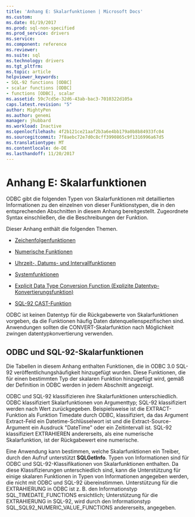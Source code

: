 ```yaml
---
title: 'Anhang E: Skalarfunktionen | Microsoft Docs'
ms.custom: 
ms.date: 01/19/2017
ms.prod: sql-non-specified
ms.prod_service: drivers
ms.service: 
ms.component: reference
ms.reviewer: 
ms.suite: sql
ms.technology: drivers
ms.tgt_pltfrm: 
ms.topic: article
helpviewer_keywords:
- SQL-92 functions [ODBC]
- scalar functions [ODBC]
- functions [ODBC], scalar
ms.assetid: 59c7cd5e-32d6-43ab-bac3-7010322d105a
caps.latest.revision: "5"
author: MightyPen
ms.author: genemi
manager: jhubbard
ms.workload: Inactive
ms.openlocfilehash: 4f2b121ce21aaf2b3a6e4bb179a0b8b84933fc04
ms.sourcegitcommit: 7f8aebc72e7d0c8cff3990865c9f1316996a67d5
ms.translationtype: MT
ms.contentlocale: de-DE
ms.lasthandoff: 11/20/2017
---
```

# <a name="appendix-e-scalar-functions"></a>Anhang E: Skalarfunktionen
ODBC gibt die folgenden Typen von Skalarfunktionen mit detaillierten Informationen zu den einzelnen von dieser Funktionstypen, die in den entsprechenden Abschnitten in diesem Anhang bereitgestellt. Zugeordnete Syntax einschließen, die die Beschreibungen der Funktion.  
  
 Dieser Anhang enthält die folgenden Themen.  
  
-   [Zeichenfolgenfunktionen](../../../odbc/reference/appendixes/string-functions.md)  
  
-   [Numerische Funktionen](../../../odbc/reference/appendixes/numeric-functions.md)  
  
-   [Uhrzeit-, Datums- und Intervallfunktionen](../../../odbc/reference/appendixes/time-date-and-interval-functions.md)  
  
-   [Systemfunktionen](../../../odbc/reference/appendixes/system-functions.md)  
  
-   [Explicit Data Type Conversion Function (Explizite Datentyp-Konvertierungsfunktion)](../../../odbc/reference/appendixes/explicit-data-type-conversion-function.md)  
  
-   [SQL-92 CAST-Funktion](../../../odbc/reference/appendixes/sql-92-cast-function.md)  
  
 ODBC ist keinen Datentyp für die Rückgabewerte von Skalarfunktionen vorgeben, da die Funktionen häufig Daten datenquellenspezifischen sind. Anwendungen sollten die CONVERT-Skalarfunktion nach Möglichkeit zwingen datentypkonvertierung verwenden.  
  
## <a name="odbc-and-sql-92-scalar-functions"></a>ODBC und SQL-92-Skalarfunktionen  
 Die Tabellen in diesem Anhang enthalten Funktionen, die in ODBC 3.0 SQL-92 veröffentlichungshäufigkeit hinzugefügt wurden. Diese Funktionen, die für einen bestimmten Typ der skalaren Funktion hinzugefügt wird, gemäß der Definition in ODBC werden in jedem Abschnitt angezeigt.  
  
 ODBC und SQL-92 klassifizieren ihre Skalarfunktionen unterschiedlich. ODBC klassifiziert Skalarfunktionen von Argumenttyp; SQL-92 klassifiziert werden nach Wert zurückgegeben. Beispielsweise ist die EXTRACT-Funktion als Funktion Timedate durch ODBC, klassifiziert, da das Argument Extract-Feld ein Datetime-Schlüsselwort ist und die Extract-Source-Argument ein Ausdruck "DateTime" oder ein Zeitintervall ist. SQL-92 klassifiziert EXTRAHIEREN andererseits, als eine numerische Skalarfunktion, ist der Rückgabewert eine numerische.  
  
 Eine Anwendung kann bestimmen, welche Skalarfunktionen ein Treiber, durch den Aufruf unterstützt **SQLGetInfo**. Typen von Informationen sind für ODBC und SQL-92-Klassifikationen von Skalarfunktionen enthalten. Da diese Klassifizierungen unterschiedlich sind, kann die Unterstützung für einige skalaren Funktionen in Typen von Informationen angegeben werden, die nicht mit ODBC und SQL-92 übereinstimmen. Unterstützung für die EXTRAHIERUNG in ODBC ist z. B. den Informationstyp SQL_TIMEDATE_FUNCTIONS ersichtlich; Unterstützung für die EXTRAHIERUNG in SQL-92, wird durch den Informationstyp SQL_SQL92_NUMERIC_VALUE_FUNCTIONS andererseits, angegeben.
